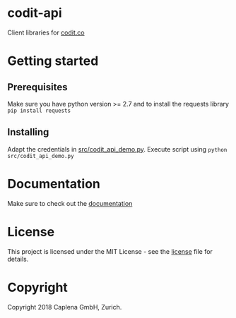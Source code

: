 # codit-api
Client libraries for [codit.co](https://codit.co)

# Getting started

## Prerequisites

Make sure you have python version >= 2.7 and to install the requests library `pip install requests`

## Installing

Adapt the credentials in [src/codit\_api\_demo.py](src/codit_api_demo.py). Execute script using 
`python src/codit_api_demo.py`

# Documentation

Make sure to check out the [documentation](http://apidocs.codit.co/build/html/index.html)

# License

This project is licensed under the MIT License - see the [license](LICENSE.md) file for details.

# Copyright

Copyright 2018 Caplena GmbH, Zurich.
